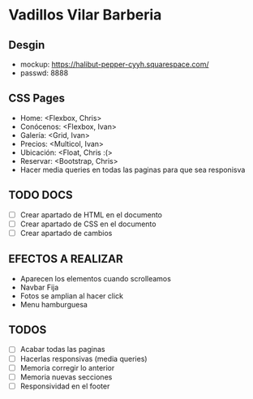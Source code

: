 # Vadillos Vilar Barberia

## Desgin

-   mockup: https://halibut-pepper-cyyh.squarespace.com/
-   passwd: 8888

## CSS Pages

-   Home: <Flexbox, Chris>
-   Conócenos: <Flexbox, Ivan>
-   Galería: <Grid, Ivan>
-   Precios: <Multicol, Ivan>
-   Ubicación: <Float, Chris :(>
-   Reservar: <Bootstrap, Chris>
- Hacer media queries en todas las paginas para que sea responisva
## TODO DOCS

-   [ ] Crear apartado de HTML en el documento
-   [ ] Crear apartado de CSS en el documento
-   [ ] Crear apartado de cambios

## EFECTOS A REALIZAR

 - Aparecen los elementos cuando scrolleamos
 - Navbar Fija
 - Fotos se amplian al hacer click
 - Menu hamburguesa

## TODOS

- [ ] Acabar todas las paginas
- [ ] Hacerlas responsivas (media queries)
- [ ] Memoria corregir lo anterior
- [ ] Memoria nuevas secciones
- [ ] Responsividad en el footer